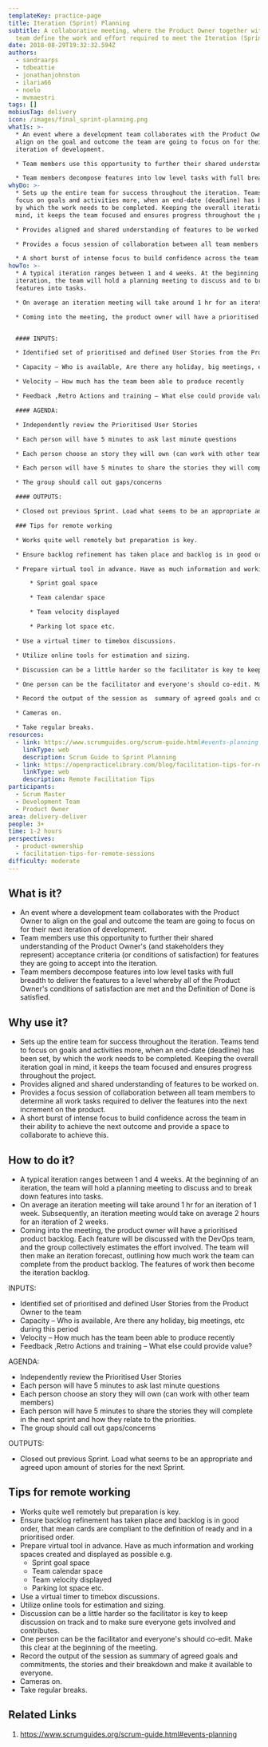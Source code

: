 ```yaml
---
templateKey: practice-page
title: Iteration (Sprint) Planning
subtitle: A collaborative meeting, where the Product Owner together with the
  team define the work and effort required to meet the Iteration (Sprint) goal.
date: 2018-08-29T19:32:32.594Z
authors:
  - sandraarps
  - tdbeattie
  - jonathanjohnston
  - ilaria66
  - noelo
  - mvmaestri
tags: []
mobiusTag: delivery
icon: /images/final_sprint-planning.png
whatIs: >-
  * An event where a development team collaborates with the Product Owner to
  align on the goal and outcome the team are going to focus on for their next
  iteration of development.

  * Team members use this opportunity to further their shared understanding of the Product Owner's (and stakeholders they represent) acceptance criteria (or conditions of satisfaction) for features they are going to accept into the iteration.

  * Team members decompose features into low level tasks with full breadth to deliver the features to a level whereby all of the Product Owner's conditions of satisfaction are met and the Definition of Done is satisfied.
whyDo: >-
  * Sets up the entire team for success throughout the iteration. Teams tend to
  focus on goals and activities more, when an end-date (deadline) has been set,
  by which the work needs to be completed. Keeping the overall iteration goal in
  mind, it keeps the team focused and ensures progress throughout the project.

  * Provides aligned and shared understanding of features to be worked on.

  * Provides a focus session of collaboration between all team members to determine all work tasks required to deliver the features into the next increment on the product.

  * A short burst of intense focus to build confidence across the team in their ability to achieve the next outcome and provide a space to collaborate to achieve this.
howTo: >-
  * A typical iteration ranges between 1 and 4 weeks. At the beginning of an
  iteration, the team will hold a planning meeting to discuss and to break down
  features into tasks.

  * On average an iteration meeting will take around 1 hr for an iteration of 1 week. Subsequently, an iteration meeting would take on average 2 hours for an iteration of 2 weeks.

  * Coming into the meeting, the product owner will have a prioritised product backlog. Each feature will be discussed with the DevOps team, and the group collectively estimates the effort involved. The team will then make an iteration forecast, outlining how much work the team can complete from the product backlog. The features of work then become the iteration backlog.


  #### INPUTS:

  * Identified set of prioritised and defined User Stories from the Product Owner to the team

  * Capacity – Who is available, Are there any holiday, big meetings, etc during this period

  * Velocity – How much has the team been able to produce recently

  * Feedback ,Retro Actions and training – What else could provide value?

  #### AGENDA:

  * Independently review the Prioritised User Stories

  * Each person will have 5 minutes to ask last minute questions

  * Each person choose an story they will own (can work with other team members)

  * Each person will have 5 minutes to share the stories they will complete in the next sprint and how they relate to the priorities.

  * The group should call out gaps/concerns

  #### OUTPUTS:

  * Closed out previous Sprint. Load what seems to be an appropriate and agreed upon amount of stories for the next Sprint.

  ### Tips for remote working

  * Works quite well remotely but preparation is key.

  * Ensure backlog refinement has taken place and backlog is in good order, that mean cards are compliant to the definition of ready and in a prioritised order.

  * Prepare virtual tool in advance. Have as much information and working spaces created and displayed as possible e.g.

      * Sprint goal space

      * Team calendar space

      * Team velocity displayed

      * Parking lot space etc.

  * Use a virtual timer to timebox discussions.

  * Utilize online tools for estimation and sizing.

  * Discussion can be a little harder so the facilitator is key to keep discussion on track and to make sure everyone gets involved and contributes.

  * One person can be the facilitator and everyone's should co-edit. Make this clear at the beginning of the meeting.

  * Record the output of the session as  summary of agreed goals and commitments, the stories and their breakdown and make it available to everyone.

  * Cameras on.

  * Take regular breaks.
resources:
  - link: https://www.scrumguides.org/scrum-guide.html#events-planning
    linkType: web
    description: Scrum Guide to Sprint Planning
  - link: https://openpracticelibrary.com/blog/facilitation-tips-for-remote-sessions/
    linkType: web
    description: Remote Facilitation Tips
participants:
  - Scrum Master
  - Development Team
  - Product Owner
area: delivery-deliver
people: 3+
time: 1-2 hours
perspectives:
  - product-ownership
  - facilitation-tips-for-remote-sessions
difficulty: moderate
---
```

## What is it?

* An event where a development team collaborates with the Product Owner to align on the goal and outcome the team are going to focus on for their next iteration of development.
* Team members use this opportunity to further their shared understanding of the Product Owner's (and stakeholders they represent) acceptance criteria (or conditions of satisfaction) for features they are going to accept into the iteration.
* Team members decompose features into low level tasks with full breadth to deliver the features to a level whereby all of the Product Owner's conditions of satisfaction are met and the Definition of Done is satisfied.

## Why use it?

* Sets up the entire team for success throughout the iteration. Teams tend to focus on goals and activities more, when an end-date (deadline) has been set, by which the work needs to be completed. Keeping the overall iteration goal in mind, it keeps the team focused and ensures progress throughout the project.
* Provides aligned and shared understanding of features to be worked on.
* Provides a focus session of collaboration between all team members to determine all work tasks required to deliver the features into the next increment on the product.
* A short burst of intense focus to build confidence across the team in their ability to achieve the next outcome and provide a space to collaborate to achieve this.

## How to do it?

* A typical iteration ranges between 1 and 4 weeks. At the beginning of an iteration, the team will hold a planning meeting to discuss and to break down features into tasks.
* On average an iteration meeting will take around 1 hr for an iteration of 1 week. Subsequently, an iteration meeting would take on average 2 hours for an iteration of 2 weeks.
* Coming into the meeting, the product owner will have a prioritised product backlog. Each feature will be discussed with the DevOps team, and the group collectively estimates the effort involved. The team will then make an iteration forecast, outlining how much work the team can complete from the product backlog. The features of work then become the iteration backlog.

INPUTS:

* Identified set of prioritised and defined User Stories from the Product Owner to the team
* Capacity – Who is available, Are there any holiday, big meetings, etc during this period
* Velocity – How much has the team been able to produce recently
* Feedback ,Retro Actions and training – What else could provide value?

AGENDA:

* Independently review the Prioritised User Stories
* Each person will have 5 minutes to ask last minute questions
* Each person choose an story they will own (can work with other team members)
* Each person will have 5 minutes to share the stories they will complete in the next sprint and how they relate to the priorities.
* The group should call out gaps/concerns

OUTPUTS:

* Closed out previous Sprint. Load what seems to be an appropriate and agreed upon amount of stories for the next Sprint.

## Tips for remote working

* Works quite well remotely but preparation is key.
* Ensure backlog refinement has taken place and backlog is in good order, that mean cards are compliant to the definition of ready and in a prioritised order.
* Prepare virtual tool in advance. Have as much information and working spaces created and displayed as possible e.g.
    * Sprint goal space
    * Team calendar space
    * Team velocity displayed
    * Parking lot space etc.
* Use a virtual timer to timebox discussions.
* Utilize online tools for estimation and sizing.
* Discussion can be a little harder so the facilitator is key to keep discussion on track and to make sure everyone gets involved and contributes.
* One person can be the facilitator and everyone's should co-edit. Make this clear at the beginning of the meeting.
* Record the output of the session as  summary of agreed goals and commitments, the stories and their breakdown and make it available to everyone.
* Cameras on.
* Take regular breaks.

## Related Links

1. https://www.scrumguides.org/scrum-guide.html#events-planning
